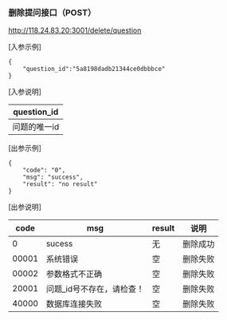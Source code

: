 ### 删除提问接口（POST）
http://118.24.83.20:3001/delete/question  
  
[入参示例]
```
{
	"question_id":"5a8198dadb21344ce0dbbbce"
}
```
[入参说明]  

question_id|
|-------|
问题的唯一id|

[出参示例]
```
{
    "code": "0",
    "msg": "success",
    "result": "no result"
}
```
[出参说明]

code | msg  | result | 说明
------- | ------- | -------|----|
0 | sucess | 无| 删除成功
00001 | 系统错误 | 空| 删除失败
00002 | 参数格式不正确 |空| 删除失败
20001 | 问题_id号不存在，请检查！ | 空|删除失败
40000 | 数据库连接失败|空|删除失败
